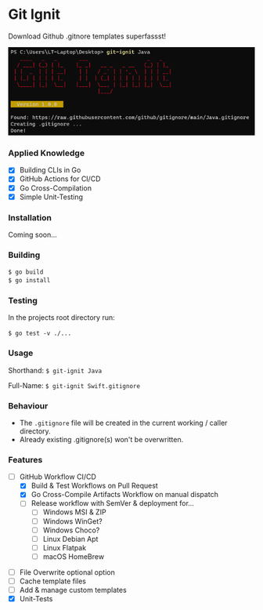 # Git Ignit

Download Github .gitnore templates superfassst!

![screenshot](docs/img/gitignit-cli-win.png)

### Applied Knowledge

- [x] Building CLIs in Go
- [x] GitHub Actions for CI/CD
- [x] Go Cross-Compilation
- [x] Simple Unit-Testing

### Installation

Coming soon...

### Building

```bash
$ go build
$ go install
```


### Testing

In the projects root directory run:

`$ go test -v ./...`

### Usage

Shorthand:
`$ git-ignit Java`

Full-Name:
`$ git-ignit Swift.gitignore`

### Behaviour

* The `.gitignore` file will be created in the current working / caller directory.
* Already existing .gitignore(s) won't be overwritten.

### Features

- [ ] GitHub Workflow CI/CD
  - [x] Build & Test Workflows on Pull Request
  - [x] Go Cross-Compile Artifacts Workflow on manual dispatch
  - [ ] Release workflow with SemVer & deployment for...
    - [ ] Windows MSI & ZIP
    - [ ] Windows WinGet?
    - [ ] Windows Choco?
    - [ ] Linux Debian Apt
    - [ ] Linux Flatpak
    - [ ] macOS HomeBrew
* [ ] File Overwrite optional option
* [ ] Cache template files
* [ ] Add & manage custom templates
* [X] Unit-Tests
